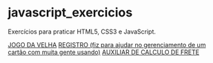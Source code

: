 # javascript_exercicios
Exercícios para praticar HTML5, CSS3 e JavaScript.

<a href="https://xdanielz.github.io/javascript_exercicios/ex002/index.html" target="_blank">
JOGO DA VELHA</a> 

<a href="https://xdanielz.github.io/javascript_exercicios/ex001/index.html" target="_blank">
REGISTRO (fiz para ajudar no gerenciamento de um cartão com muita gente usando)</a> 

<a href="https://xdanielz.github.io/javascript_exercicios/ex003/index.html" target="_blank">
AUXILIAR DE CALCULO DE FRETE</a> 
